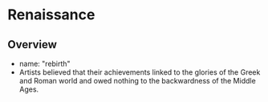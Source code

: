 # Renaissance

## Overview
  - name:  "rebirth"
  - Artists believed that their achievements linked to the glories of the Greek and Roman world and owed nothing to the backwardness of the Middle Ages.

<!--stackedit_data:
eyJoaXN0b3J5IjpbLTQ3NjcyOTI0Miw3MzA5OTgxMTZdfQ==
-->